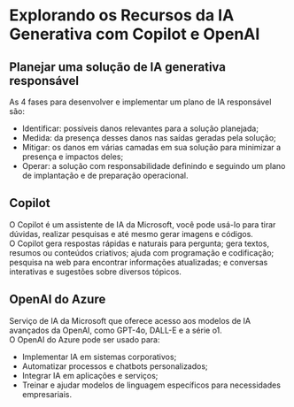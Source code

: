 # Explorando os Recursos da IA Generativa com Copilot e OpenAI
## Planejar uma solução de IA generativa responsável
As 4 fases para desenvolver e implementar um plano de IA responsável são:
- Identificar: possíveis danos relevantes para a solução planejada;
- Medida: da presença desses danos nas saídas geradas pela solução;
- Mitigar: os danos em várias camadas em sua solução para minimizar a presença e impactos deles;
- Operar: a solução com responsabilidade definindo e seguindo um plano de implantação e de preparação operacional.

## Copilot
O Copilot é um assistente de IA da Microsoft, você pode usá-lo para tirar dúvidas, realizar pesquisas e até mesmo gerar imagens e códigos.<br>
O Copilot gera respostas rápidas e naturais para pergunta; gera textos, resumos ou conteúdos criativos; ajuda com programação e codificação; pesquisa na web para encontrar informações atualizadas; e conversas interativas e sugestões sobre diversos tópicos.

## OpenAI do Azure
Serviço de IA da Microsoft que oferece acesso aos modelos de IA avançados da OpenAI, como GPT-4o, DALL-E e a série o1. <br>
O OpenAI do Azure pode ser usado para:
- Implementar IA em sistemas corporativos;
- Automatizar processos e chatbots personalizados;
- Integrar IA em aplicações e serviços;
- Treinar e ajudar modelos de linguagem específicos para necessidades empresariais.
